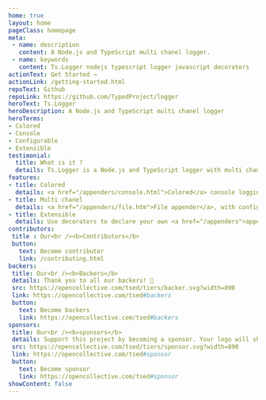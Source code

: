 ```yaml
---
home: true
layout: home
pageClass: homepage
meta:
 - name: description
   content: A Node.js and TypeScript multi chanel logger.
 - name: keywords
   content: Ts.Logger nodejs typescript logger javascript decorators
actionText: Get Started →
actionLink: /getting-started.html
repoText: Github
repoLink: https://github.com/TypedProject/logger
heroText: Ts.Logger
heroDescription: A Node.js and TypeScript multi chanel logger
heroTerms:
- Colored
- Console
- Configurable
- Extensible
testimonial:
  title: What is it ?
  details: Ts.Logger is a Node.js and TypeScript logger with multi chanel support and configurable.
features:
- title: Colored
  details: <a href="/appenders/console.html">Colored</a> console logging to <a href="/appenders/stdout">stdout</a> or <a href="/appenders/stderr">stderr</a>.
- title: Multi chanel
  details: <a href="/appenders/file.htm">File appender</a>, with configurable log rolling based on file size or <a href="/appenders/file-date.html">date</a>.
- title: Extensible
  details: Use decorators to declare your own <a href="/appenders">appenders</a> and <a href="/layouts">layouts</a> logger.
contributors:
 title : Our<br /><b>Contributors</b>
 button:
   text: Become contributor
   link: /contributing.html
backers:
 title: Our<br /><b>Backers</b>
 details: Thank you to all our backers! 🙏
 src: https://opencollective.com/tsed/tiers/backer.svg?width=890
 link: https://opencollective.com/tsed#backers
 button:
   text: Become backers
   link: https://opencollective.com/tsed#backers
sponsors:
 title: Our<br /><b>sponsors</b>
 details: Support this project by becoming a sponsor. Your logo will show up here with a link to your website.
 src: https://opencollective.com/tsed/tiers/sponsor.svg?width=890
 link: https://opencollective.com/tsed#sponsor
 button:
   text: Become sponsor
   link: https://opencollective.com/tsed#sponsor
showContent: false
---
```

